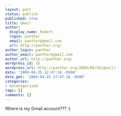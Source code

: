 ```yaml
---
layout: post
status: publish
published: true
title: Gmail
author:
  display_name: Robert
  login: panthar
  email: panthar@gmail.com
  url: http://panthar.org/
author_login: panthar
author_email: panthar@gmail.com
author_url: http://panthar.org/
wordpress_id: 16
wordpress_url: http://panthar.org/2004/04/25/gmail/
date: '2004-04-25 12:47:16 -0500'
date_gmt: '2004-04-25 17:47:16 -0500'
categories:
- Uncategorized
tags: []
comments: []
---
```

<p>Where is my Gmail account??? :)</p>
